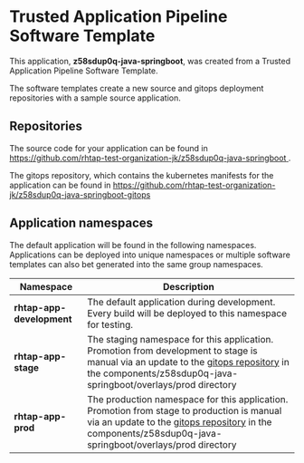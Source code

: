 # Trusted Application Pipeline Software Template

This application, **z58sdup0q-java-springboot**, was created from a Trusted Application Pipeline Software Template.

The software templates create a new source and gitops deployment repositories with a sample source application. 

## Repositories

The source code for your application can be found in [https://github.com/rhtap-test-organization-jk/z58sdup0q-java-springboot ](https://github.com/rhtap-test-organization-jk/z58sdup0q-java-springboot ).
 
The gitops repository, which contains the kubernetes manifests for the application can be found in 
[https://github.com/rhtap-test-organization-jk/z58sdup0q-java-springboot-gitops ](https://github.com/rhtap-test-organization-jk/z58sdup0q-java-springboot-gitops ) 

## Application namespaces 

The default application will be found in the following namespaces. Applications can be deployed into unique namespaces or multiple software templates can also bet generated into the same group namespaces.  

|  Namespace   |  Description   |  
| -------- | -------- |   
| **rhtap-app-development** | The default application during development. Every build will be deployed to this namespace for testing. | 
| **rhtap-app-stage** | The staging namespace for this application. Promotion from development to stage is manual via an update to the [gitops repository](https://github.com/rhtap-test-organization-jk/z58sdup0q-java-springboot-gitops ) in the components/z58sdup0q-java-springboot/overlays/prod directory |  
| **rhtap-app-prod** | The production namespace for this application. Promotion from stage to production is manual via an update to the [gitops repository](https://github.com/rhtap-test-organization-jk/z58sdup0q-java-springboot-gitops ) in the components/z58sdup0q-java-springboot/overlays/prod directory | 